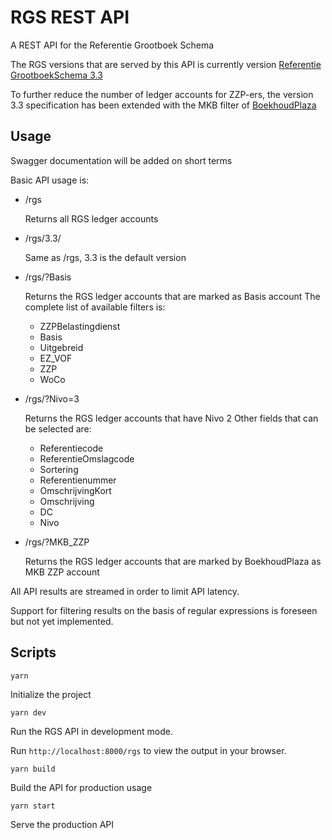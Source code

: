 # RGS REST API

A REST API for the Referentie Grootboek Schema

The RGS versions that are served by this API is currently version
[Referentie GrootboekSchema 3.3](https://referentiegrootboekschema.nl/definitieve-versie-rgs-33)

To further reduce the number of ledger accounts for ZZP-ers,
the version 3.3 specification has been extended with the MKB filter of
[BoekhoudPlaza](https://www.boekhoudplaza.nl/cmm/rgs/decimaal_rekeningschema_rgs.php?kznivo34=2&brancheid=1&rgsvarzoek=&kzBedrijf=ZZP)

## Usage

Swagger documentation will be added on short terms

Basic API usage is:

- /rgs
  
  Returns all RGS ledger accounts
  

- /rgs/3.3/
  
  Same as /rgs, 3.3 is the default version
  

- /rgs/?Basis
  
  Returns the RGS ledger accounts that are marked as Basis account
  The complete list of available filters is:
  - ZZPBelastingdienst 
  - Basis
  - Uitgebreid
  - EZ_VOF
  - ZZP
  - WoCo

    
- /rgs/?Nivo=3

  Returns the RGS ledger accounts that have Nivo 2
  Other fields that can be selected are:
  - Referentiecode
  - ReferentieOmslagcode
  - Sortering
  - Referentienummer
  - OmschrijvingKort
  - Omschrijving
  - DC
  - Nivo


- /rgs/?MKB_ZZP

  Returns the RGS ledger accounts that are marked by BoekhoudPlaza as MKB ZZP account


All API results are streamed in order to limit API latency.

Support for filtering results on the basis of regular expressions is foreseen but not yet implemented.

## Scripts

`yarn`

Initialize the project

`yarn dev`

Run the RGS API in development mode.

Run `http://localhost:8000/rgs` to view the output in your browser.

`yarn build`

Build the API for production usage

`yarn start`

Serve the production API


